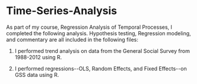 # Time-Series-Analysis



As part of my course, Regression Analysis of Temporal Processes, I completed the following analysis. Hypothesis testing, Regression modeling, and commentary are all included in the following files:

1. I performed trend analysis on data from the General Social Survey from 1988-2012 using R.


2. I performed regressions--OLS, Random Effects, and Fixed Effects--on GSS data using R.
